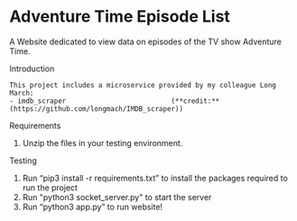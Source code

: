 # Adventure Time Episode List
A Website dedicated to view data on episodes of the TV show Adventure Time.


Introduction

    This project includes a microservice provided by my colleague Long March:
    - imdb_scraper         		    	    (**credit:** (https://github.com/longmach/IMDB_scraper))
	
Requirements

  1. Unzip the files in your testing environment.

Testing

  1. Run “pip3 install -r requirements.txt” to install the packages required to run the project
  2. Run "python3 socket_server.py" to start the server
  3. Run “python3 app.py” to run website! 
